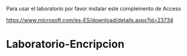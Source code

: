 Para usar el laboratorio por favor instalar este complemento de Access

https://www.microsoft.com/es-ES/download/details.aspx?id=23734

# Laboratorio-Encripcion

